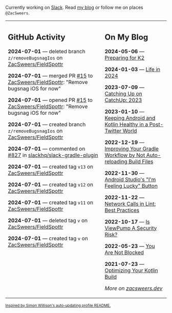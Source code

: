 Currently working on [Slack](https://slack.com/). Read [my blog](https://zacsweers.dev/) or follow me on places `@ZacSweers`.

<table><tr><td valign="top" width="60%">

## GitHub Activity
<!-- githubActivity starts -->
**2024-07-01** — deleted branch `z/removeBugsnagIos` on [ZacSweers/FieldSpottr](https://github.com/ZacSweers/FieldSpottr)

**2024-07-01** — merged PR [#15](https://github.com/ZacSweers/FieldSpottr/pull/15) to [ZacSweers/FieldSpottr](https://github.com/ZacSweers/FieldSpottr): "Remove bugsnag iOS for now"

**2024-07-01** — opened PR [#15](https://github.com/ZacSweers/FieldSpottr/pull/15) to [ZacSweers/FieldSpottr](https://github.com/ZacSweers/FieldSpottr): "Remove bugsnag iOS for now"

**2024-07-01** — created branch `z/removeBugsnagIos` on [ZacSweers/FieldSpottr](https://github.com/ZacSweers/FieldSpottr)

**2024-07-01** — commented on [#827](https://github.com/slackhq/slack-gradle-plugin/pull/827#issuecomment-2200894649) in [slackhq/slack-gradle-plugin](https://github.com/slackhq/slack-gradle-plugin)

**2024-07-01** — created tag `v13` on [ZacSweers/FieldSpottr](https://github.com/ZacSweers/FieldSpottr)

**2024-07-01** — created tag `v12` on [ZacSweers/FieldSpottr](https://github.com/ZacSweers/FieldSpottr)

**2024-07-01** — created tag `v11` on [ZacSweers/FieldSpottr](https://github.com/ZacSweers/FieldSpottr)

**2024-07-01** — deleted tag `v` on [ZacSweers/FieldSpottr](https://github.com/ZacSweers/FieldSpottr)

**2024-07-01** — created tag `v` on [ZacSweers/FieldSpottr](https://github.com/ZacSweers/FieldSpottr)
<!-- githubActivity ends -->
</td><td valign="top" width="40%">

## On My Blog
<!-- blog starts -->
**2024-05-06** — [Preparing for K2](https://www.zacsweers.dev/preparing-for-k2/)

**2024-01-03** — [Life in 2024](https://www.zacsweers.dev/life-in-2024/)

**2023-07-09** — [Catching Up on CatchUp: 2023](https://www.zacsweers.dev/catching-up-on-catchup-2023/)

**2023-01-10** — [Keeping Android and Kotlin Healthy in a Post-Twitter World](https://www.zacsweers.dev/keeping-android-healthy/)

**2022-12-19** — [Improving Your Gradle Workflow by Not Auto-reloading Build Files](https://www.zacsweers.dev/improving-your-workflow-by-not-auto-reloading-build-files/)

**2022-11-30** — [Android Studio's "I'm Feeling Lucky" Button](https://www.zacsweers.dev/android-studios-im-feeling-lucky-button/)

**2022-11-22** — [Network Calls in Lint: Best Practices](https://www.zacsweers.dev/network-calls-in-lint-best-practices/)

**2022-10-17** — [Is ViewPump A Security Risk?](https://www.zacsweers.dev/is-viewpump-a-security-risk/)

**2022-05-23** — [You Are Not Blocked](https://www.zacsweers.dev/you-are-not-blocked/)

**2021-07-23** — [Optimizing Your Kotlin Build](https://www.zacsweers.dev/optimizing-your-kotlin-build/)
<!-- blog ends -->
_More on [zacsweers.dev](https://zacsweers.dev/)_
</td></tr></table>

<sub><a href="https://simonwillison.net/2020/Jul/10/self-updating-profile-readme/">Inspired by Simon Willison's auto-updating profile README.</a></sub>